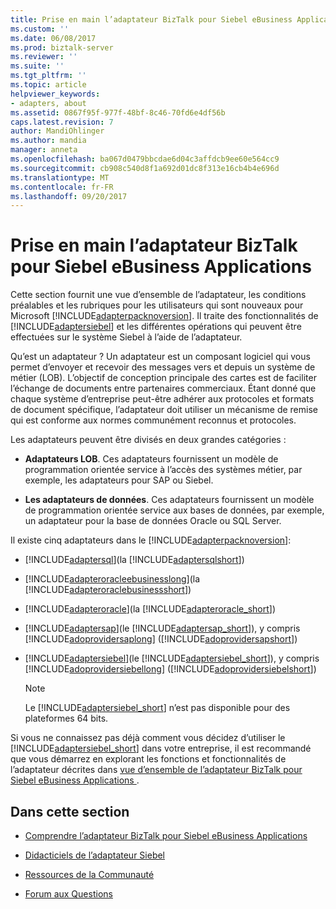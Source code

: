 ```yaml
---
title: Prise en main l’adaptateur BizTalk pour Siebel eBusiness Applications | Documents Microsoft
ms.custom: ''
ms.date: 06/08/2017
ms.prod: biztalk-server
ms.reviewer: ''
ms.suite: ''
ms.tgt_pltfrm: ''
ms.topic: article
helpviewer_keywords:
- adapters, about
ms.assetid: 0867f95f-977f-48bf-8c46-70fd6e4df56b
caps.latest.revision: 7
author: MandiOhlinger
ms.author: mandia
manager: anneta
ms.openlocfilehash: ba067d0479bbcdae6d04c3affdcb9ee60e564cc9
ms.sourcegitcommit: cb908c540d8f1a692d01dc8f313e16cb4b4e696d
ms.translationtype: MT
ms.contentlocale: fr-FR
ms.lasthandoff: 09/20/2017
---
```

# <a name="get-started-with-the-biztalk-adapter-for-siebel-ebusiness-applications"></a>Prise en main l’adaptateur BizTalk pour Siebel eBusiness Applications
Cette section fournit une vue d’ensemble de l’adaptateur, les conditions préalables et les rubriques pour les utilisateurs qui sont nouveaux pour Microsoft [!INCLUDE[adapterpacknoversion](../../includes/adapterpacknoversion-md.md)]. Il traite des fonctionnalités de [!INCLUDE[adaptersiebel](../../includes/adaptersiebel-md.md)] et les différentes opérations qui peuvent être effectuées sur le système Siebel à l’aide de l’adaptateur.  
  
 Qu’est un adaptateur ? Un adaptateur est un composant logiciel qui vous permet d’envoyer et recevoir des messages vers et depuis un système de métier (LOB). L’objectif de conception principale des cartes est de faciliter l’échange de documents entre partenaires commerciaux. Étant donné que chaque système d’entreprise peut-être adhérer aux protocoles et formats de document spécifique, l’adaptateur doit utiliser un mécanisme de remise qui est conforme aux normes communément reconnus et protocoles.  
  
 Les adaptateurs peuvent être divisés en deux grandes catégories :  
  
-   **Adaptateurs LOB**. Ces adaptateurs fournissent un modèle de programmation orientée service à l’accès des systèmes métier, par exemple, les adaptateurs pour SAP ou Siebel.  
  
-   **Les adaptateurs de données**. Ces adaptateurs fournissent un modèle de programmation orientée service aux bases de données, par exemple, un adaptateur pour la base de données Oracle ou SQL Server.  
  
 Il existe cinq adaptateurs dans le [!INCLUDE[adapterpacknoversion](../../includes/adapterpacknoversion-md.md)]:  
  
-   [!INCLUDE[adaptersql](../../includes/adaptersql-md.md)](la [!INCLUDE[adaptersqlshort](../../includes/adaptersqlshort-md.md)])  
  
-   [!INCLUDE[adapteroracleebusinesslong](../../includes/adapteroracleebusinesslong-md.md)](la [!INCLUDE[adapteroraclebusinessshort](../../includes/adapteroraclebusinessshort-md.md)])  
  
-   [!INCLUDE[adapteroracle](../../includes/adapteroracle-md.md)](la [!INCLUDE[adapteroracle_short](../../includes/adapteroracle-short-md.md)])  
  
-   [!INCLUDE[adaptersap](../../includes/adaptersap-md.md)](le [!INCLUDE[adaptersap_short](../../includes/adaptersap-short-md.md)]), y compris [!INCLUDE[adoprovidersaplong](../../includes/adoprovidersaplong-md.md)] ([!INCLUDE[adoprovidersapshort](../../includes/adoprovidersapshort-md.md)])  
  
-   [!INCLUDE[adaptersiebel](../../includes/adaptersiebel-md.md)](le [!INCLUDE[adaptersiebel_short](../../includes/adaptersiebel-short-md.md)]), y compris [!INCLUDE[adoprovidersiebellong](../../includes/adoprovidersiebellong-md.md)] ([!INCLUDE[adoprovidersiebelshort](../../includes/adoprovidersiebelshort-md.md)])  
  
    > [!NOTE]
    >  Le [!INCLUDE[adaptersiebel_short](../../includes/adaptersiebel-short-md.md)] n’est pas disponible pour des plateformes 64 bits.  
  
 Si vous ne connaissez pas déjà comment vous décidez d’utiliser le [!INCLUDE[adaptersiebel_short](../../includes/adaptersiebel-short-md.md)] dans votre entreprise, il est recommandé que vous démarrez en explorant les fonctions et fonctionnalités de l’adaptateur décrites dans [vue d’ensemble de l’adaptateur BizTalk pour Siebel eBusiness Applications ](../../adapters-and-accelerators/adapter-siebel/overview-of-biztalk-adapter-for-siebel-ebusiness-applications.md).  
  
## <a name="in-this-section"></a>Dans cette section  
  
-   [Comprendre l’adaptateur BizTalk pour Siebel eBusiness Applications](../../adapters-and-accelerators/adapter-siebel/understand-biztalk-adapter-for-siebel-ebusiness-applications.md) 
  
-   [Didacticiels de l’adaptateur Siebel](../../adapters-and-accelerators/adapter-siebel/siebel-adapter-tutorials.md)  
  
-   [Ressources de la Communauté](http://msdn.microsoft.com/library/ff5ec978-8cdd-418a-a25e-fd3746b64d8b)  
  
-   [Forum aux Questions](http://msdn.microsoft.com/library/66953c15-08c5-48ac-a4ff-a72a82174f15)